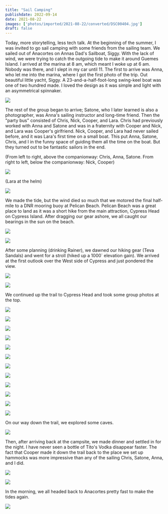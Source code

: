 ```yaml
---
title: "Sail Camping"
publishdate: 2022-09-14
date: 2021-08-22
images: ['photos/imported/2021-08-22/converted/DSC00404.jpg']
draft: false
---
```


Today, more storytelling, less tech talk.  At the beginning of the summer, I was invited to go sail camping with some friends from the sailing team.  We sailed out of Anacortes on Annas Dad's Sailboat, Siggy.  With the lack of wind, we were trying to catch the outgoing tide to make it around Guemes Island.  I arrived at the marina at 8 am, which meant I woke up at 6 am.  Nobody was there, and I slept in my car until 11.  The first to arrive was Anna, who let me into the marina, where I got the first photo of the trip.  Out beautiful little yacht, Siggy.  A 23-and-a-half-foot-long swing-keel boat was one of two hundred made.  I loved the design as it was simple and light with an asymmetrical spinnaker.

![](photos/imported/2021-08-22/converted/DSC00383.jpg)

The rest of the group began to arrive; Satone, who I later learned is also a photographer, was Anna's sailing instructor and long-time friend.  Then the "party bus" consisted of Chris, Nick, Cooper, and Lara.  Chris had previously worked with Anna and Satone and was in a fraternity with Cooper and Nick, and Lara was Cooper's girlfriend.  Nick, Cooper, and Lara had never sailed before, and it was Lara's first time on a small boat.  This put Anna, Satone, Chris, and I in the funny space of guiding them all the time on the boat.  But they turned out to be fantastic sailors in the end.

(From left to right, above the companionway: Chris, Anna, Satone.  From right to left, below the companionway: Nick, Cooper)

![](photos/imported/2021-08-22/converted/DSC00390.jpg)

(Lara at the helm)

![](photos/imported/2021-08-22/converted/DSC00392.jpg)

We made the tide, but the wind died so much that we motored the final half-mile to a DNR mooring buoy at Pelican Beach.  Pelican Beach was a great place to land as it was a short hike from the main attraction, Cypress Head on Cypress Island.  After dragging our gear ashore, we all caught our bearings in the sun on the beach.

![](photos/imported/2021-08-22/converted/DSC00395.jpg)

![](photos/imported/2021-08-22/converted/DSC00396.jpg)

After some planning (drinking Rainer), we dawned our hiking gear (Teva Sandals) and went for a stroll (hiked up a 1000` elevation gain).  We arrived at the first outlook over the West side of Cypress and just pondered the view.

![](photos/imported/2021-08-22/converted/DSC00404.jpg)

![](photos/imported/2021-08-22/converted/DSC00413.jpg)

We continued up the trail to Cypress Head and took some group photos at the top.

![](photos/imported/2021-08-22/converted/DSC00416.jpg)

![](photos/imported/2021-08-22/converted/DSC00429.jpg)

![](photos/imported/2021-08-22/converted/DSC00432.jpg)

![](photos/imported/2021-08-22/converted/DSC00436.jpg)

![](photos/imported/2021-08-22/converted/DSC00450.jpg)

![](photos/imported/2021-08-22/converted/DSC00453.jpg)

![](photos/imported/2021-08-22/converted/DSC00461.jpg)

![](photos/imported/2021-08-22/converted/DSC00465.jpg)

![](photos/imported/2021-08-22/converted/DSC00467.jpg)

![](photos/imported/2021-08-22/converted/DSC00469.jpg)

![](photos/imported/2021-08-22/converted/DSC00470.jpg)

![](photos/imported/2021-08-22/converted/DSC00474.jpg)

On our way down the trail, we explored some caves.

![](photos/imported/2021-08-22/converted/DSC00476.jpg)

Then, after arriving back at the campsite, we made dinner and settled in for the night.  I have never seen a bottle of Tito's Vodka disappear faster.  The fact that Cooper made it down the trail back to the place we set up hammocks was more impressive than any of the sailing Chris, Satone, Anna, and I did.

![](photos/imported/2021-08-22/converted/DSC00483.jpg)

![](photos/imported/2021-08-22/converted/DSC00494.jpg)

In the morning, we all headed back to Anacortes pretty fast to make the tides again.

![](photos/imported/2021-08-22/converted/DSC00496.jpg)
